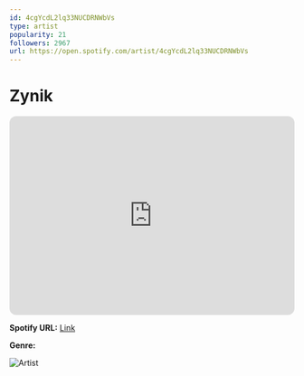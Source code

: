 ```yaml
---
id: 4cgYcdL2lq33NUCDRNWbVs
type: artist
popularity: 21
followers: 2967
url: https://open.spotify.com/artist/4cgYcdL2lq33NUCDRNWbVs
---
```

# Zynik

<iframe style="border-radius:12px" src="https://open.spotify.com/embed/artist/4cgYcdL2lq33NUCDRNWbVs" width="100%" height="352" frameBorder="0" allowfullscreen="" allow="autoplay; clipboard-write; encrypted-media; fullscreen; picture-in-picture" loading="lazy"></iframe>

**Spotify URL:** [Link](https://open.spotify.com/artist/4cgYcdL2lq33NUCDRNWbVs)

**Genre:** 

![Artist](https://i.scdn.co/image/ab6761610000e5eb7ac27fb36ac607568e42bd0a)
